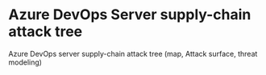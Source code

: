 # Azure DevOps Server supply-chain attack tree
Azure DevOps server supply-chain attack tree (map, Attack surface, threat modeling)

